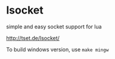 lsocket
=======

simple and easy socket support for lua

http://tset.de/lsocket/

To build windows version, use `make mingw`
